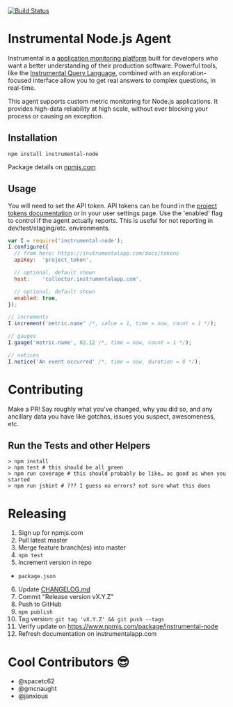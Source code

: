[![Build Status](https://travis-ci.org/Instrumental/instrumental_agent-node.svg?branch=master)](https://travis-ci.org/Instrumental/instrumental_agent-node)


# Instrumental Node.js  Agent

Instrumental is a [application monitoring platform](https://instrumentalapp.com) built for developers who want a better understanding of their production software. Powerful tools, like the [Instrumental Query Language](https://instrumentalapp.com/docs/query-language), combined with an exploration-focused interface allow you to get real answers to complex questions, in real-time.

This agent supports custom metric monitoring for Node.js applications. It provides high-data reliability at high scale, without ever blocking your process or causing an exception.

## Installation

````shell
npm install instrumental-node
````

Package details on [npmjs.com](https://www.npmjs.com/package/instrumental-node)

## Usage

You will need to set the API token. API tokens can be found in the [project tokens documentation](https://instrumentalapp.com/docs/tokens) or in your user settings page. Use the 'enabled' flag to control if the agent actually reports. This is useful for not reporting in dev/test/staging/etc. environments.

````javascript
var I = require('instrumental-node');
I.configure({
  // from here: https://instrumentalapp.com/docs/tokens
  apiKey:  'project_token',

  // optional, default shown
  host:    'collector.instrumentalapp.com',

  // optional, default shown
  enabled: true,
});

// increments
I.increment('metric.name' /*, value = 1, time = now, count = 1 */);

// gauges
I.gauge('metric.name', 82.12 /*, time = now, count = 1 */);

// notices
I.notice('An event occurred' /*, time = now, duration = 0 */);
````


# Contributing

Make a PR! Say roughly what you've changed, why you did so, and any ancillary data you have like gotchas, issues you suspect, awesomeness, etc.

## Run the Tests and other Helpers

```
> npm install
> npm test # this should be all green
> npm run coverage # this should probably be like… as good as when you started
> npm run jshint # ??? I guess no errors? not sure what this does
```

# Releasing

1. Sign up for npmjs.com
2. Pull latest master
3. Merge feature branch(es) into master
4. `npm test`
5. Increment version in repo
  - `package.json`
6. Update [CHANGELOG.md](CHANGELOG.md)
7. Commit "Release version vX.Y.Z"
8. Push to GitHub
9. `npm publish`
10. Tag version: `git tag 'vX.Y.Z' && git push --tags`
11. Verify update on https://www.npmjs.com/package/instrumental-node
12. Refresh documentation on instrumentalapp.com

# Cool Contributors :sunglasses:

* @spacetc62
* @gmcnaught
* @janxious
